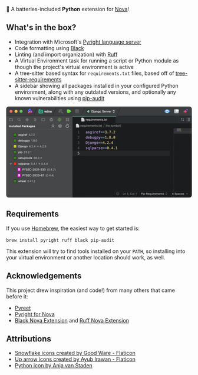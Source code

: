 🔋 A batteries-included **Python** extension for [Nova](https://nova.app)!


## What's in the box?

* Integration with Microsoft's [Pyright language server](https://microsoft.github.io/pyright/#/)
* Code formatting using [Black](https://black.readthedocs.io/en/stable/)
* Linting (and import organization) with [Ruff](https://docs.astral.sh/ruff/)
* A Virtual Environment task for running a script or Python module as though the project's virtual environment is active
* A tree-sitter based syntax for `requirements.txt` files, based off of [tree-sitter-requirements](https://github.com/ObserverOfTime/tree-sitter-requirements)
* A sidebar showing all packages installed in your configured Python environment, along with any outdated versions, and optionally any known vulnerabilities using [pip-audit](https://github.com/pypa/pip-audit)

![Python Sidebar](https://github.com/nova-python/Python.novaextension/raw/main/python-sidebar.png)


## Requirements

If you use [Homebrew](https://brew.sh), the easiest way to get started is:

`brew install pyright ruff black pip-audit`

This extension will try to find tools installed on your `PATH`, so installing into your virtual environment or another location should work, as well.


## Acknowledgements

This project drew inspiration (and code!) from many others that came before it:

* [Pyreet](https://codeberg.org/rv/nova-pyreet)
* [Pyright for Nova](https://github.com/belcar-s/nova-pyright)
* [Black Nova Extension](https://github.com/Aeron/Black.novaextension) and [Ruff Nova Extension](https://github.com/Aeron/Ruff.novaextension)


## Attributions

* [Snowflake icons created by Good Ware - Flaticon](https://www.flaticon.com/free-icons/snowflake)
* [Up arrow icons created by Ayub Irawan - Flaticon](https://www.flaticon.com/free-icons/up-arrow)
* [Python icon by Anja van Staden](https://iconduck.com/icons/85785/python)
